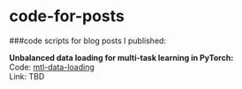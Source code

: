 # code-for-posts
###code scripts for blog posts I published:

**Unbalanced data loading for multi-task learning in PyTorch:**  
Code: [mtl-data-loading](https://github.com/bomri/code-for-posts/tree/master/mtl-data-loading)  
Link: TBD


